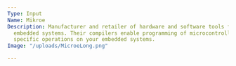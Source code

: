 ```yaml
---
Type: Input
Name: Mikroe
Description: Manufacturer and retailer of hardware and software tools for developing
  embedded systems. Their compilers enable programming of microcontrollers that govern
  specific operations on your embedded systems.
Image: "/uploads/MicroeLong.png"

---
```

